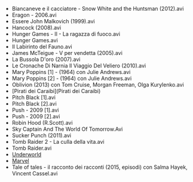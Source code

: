 * Biancaneve e il cacciatore - Snow White and the Huntsman (2012).avi
* Eragon - 2006.avi
* Essere John Malkovich (1999).avi
* Hancock (2008).avi
* Hunger Games - II - La ragazza di fuoco.avi
* Hunger Games.avi
* Il Labirinto del Fauno.avi
* James McTeigue - V per vendetta (2005).avi
* La Bussola D'oro (2007).avi
* Le Cronache Di Narnia Il Viaggio Del Veliero (2010).avi
* Mary Poppins [1] - (1964) con Julie Andrews.avi
* Mary Poppins [2] - (1964) con Julie Andrews.avi
* Oblivion (2013) con Tom Cruise, Morgan Freeman, Olga Kurylenko.avi
* [Pirati dei Caraibi](Pirati dei Caraibi)
* Pitch Black [1].avi
* Pitch Black [2].avi
* Push - 2009 [1].avi
* Push - 2009 [2].avi
* Robin Hood (R.Scott).avi
* Sky Captain And The World Of Tomorrow.Avi
* Sucker Punch (2011).avi
* Tomb Raider 2 - La culla della vita.avi
* Tomb Raider.avi
* [Underworld](Underworld)
* [Marvel](Marvel)
* Tale of tales - il racconto dei racconti (2015, episodi) con Salma Hayek, Vincent Cassel.avi
